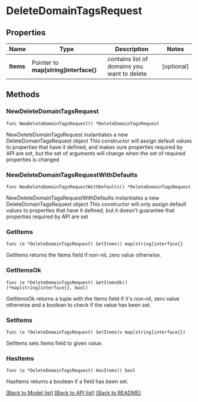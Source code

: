 # DeleteDomainTagsRequest

## Properties

Name | Type | Description | Notes
------------ | ------------- | ------------- | -------------
**Items** | Pointer to **map[string]interface{}** | contains list of domains you want to delete | [optional] 

## Methods

### NewDeleteDomainTagsRequest

`func NewDeleteDomainTagsRequest() *DeleteDomainTagsRequest`

NewDeleteDomainTagsRequest instantiates a new DeleteDomainTagsRequest object
This constructor will assign default values to properties that have it defined,
and makes sure properties required by API are set, but the set of arguments
will change when the set of required properties is changed

### NewDeleteDomainTagsRequestWithDefaults

`func NewDeleteDomainTagsRequestWithDefaults() *DeleteDomainTagsRequest`

NewDeleteDomainTagsRequestWithDefaults instantiates a new DeleteDomainTagsRequest object
This constructor will only assign default values to properties that have it defined,
but it doesn't guarantee that properties required by API are set

### GetItems

`func (o *DeleteDomainTagsRequest) GetItems() map[string]interface{}`

GetItems returns the Items field if non-nil, zero value otherwise.

### GetItemsOk

`func (o *DeleteDomainTagsRequest) GetItemsOk() (*map[string]interface{}, bool)`

GetItemsOk returns a tuple with the Items field if it's non-nil, zero value otherwise
and a boolean to check if the value has been set.

### SetItems

`func (o *DeleteDomainTagsRequest) SetItems(v map[string]interface{})`

SetItems sets Items field to given value.

### HasItems

`func (o *DeleteDomainTagsRequest) HasItems() bool`

HasItems returns a boolean if a field has been set.


[[Back to Model list]](../README.md#documentation-for-models) [[Back to API list]](../README.md#documentation-for-api-endpoints) [[Back to README]](../README.md)


